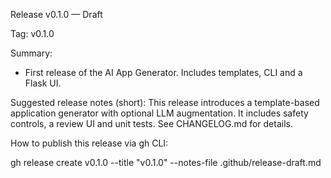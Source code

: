 Release v0.1.0 — Draft

Tag: v0.1.0

Summary:
- First release of the AI App Generator. Includes templates, CLI and a Flask UI.

Suggested release notes (short):
This release introduces a template-based application generator with optional LLM augmentation. It includes safety controls, a review UI and unit tests. See CHANGELOG.md for details.

How to publish this release via gh CLI:

gh release create v0.1.0 --title "v0.1.0" --notes-file .github/release-draft.md

